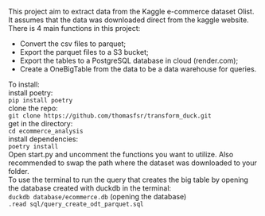 This project aim to extract data from the Kaggle e-commerce dataset Olist.  
It assumes that the data was downloaded direct from the kaggle website.  
There is 4 main functions in this project:  
- Convert the csv files to parquet;  
- Export the parquet files to a S3 bucket;  
- Export the tables to a PostgreSQL database in cloud (render.com);  
- Create a OneBigTable from the data to be a data warehouse for queries.  

To install:  
install poetry:  
`pip install poetry`  
clone the repo:  
`git clone https://github.com/thomasfsr/transform_duck.git`  
get in the directory:  
`cd ecommerce_analysis`  
install dependencies:  
`poetry install`  
Open start.py and uncomment the functions you want to utilize. Also recommended to swap the path where the dataset was downloaded to your folder.  
To use the terminal to run the query that creates the big table by opening the database created with duckdb in the terminal:  
`duckdb database/ecommerce.db`  (opening the database)  
`.read sql/query_create_odt_parquet.sql`  

